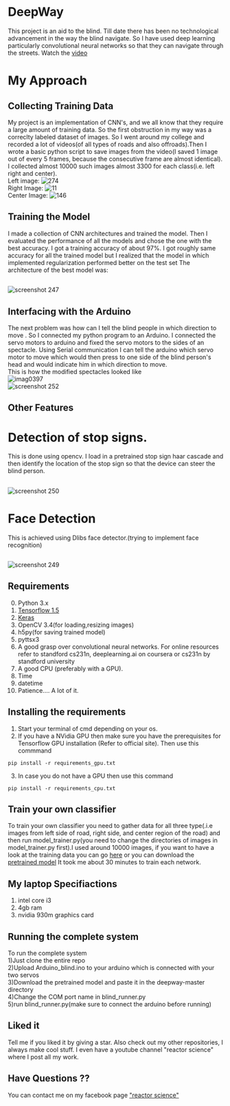 # DeepWay
This project is an aid to the blind. Till date there has been no technological advancement in the way the blind navigate. So I have used deep learning particularly convolutional neural networks so that they can navigate through the streets. Watch the <a href="https://www.youtube.com/channel/UCVu2Ie45Bh89lpdg7ezdMyg?view_as=subscriber"> video </a>
# My Approach 
## Collecting Training Data
My project is an implementation of CNN's, and we all know that they require a large amount of training data. So the first obstruction in my way was a correclty labeled dataset of images. So I went around my college and recorded a lot of videos(of all types of roads and also offroads).Then I wrote a basic python script to  save images from the video(I saved 1 image out of every 5 frames, because the consecutive frame are almost identical). I collected almost 10000 such images almost 3300 for each class(i.e. left right and center). 
<br>Left image:
![274](https://user-images.githubusercontent.com/24778913/41227028-10cf6888-6d91-11e8-805a-bef4814ed1c1.jpg)
<br>Right Image:
![11](https://user-images.githubusercontent.com/24778913/41227057-2e4b95bc-6d91-11e8-83ff-4744bcf49382.jpg)
<br>Center Image:
![146](https://user-images.githubusercontent.com/24778913/41227081-42005b88-6d91-11e8-8de5-6ee415d8f617.jpg)




## Training the Model
I made a collection of CNN architectures and trained the model. Then I evaluated the performance of all the models and chose the one with the best accuracy. I got a training accuracy of about 97%. I got roughly same accuracy for all the trained model but I realized that the model in which implemented regularization performed better on the test set
The architecture of the best model was:


##
   ![screenshot 247](https://user-images.githubusercontent.com/24778913/41226545-6982ca30-6d8f-11e8-88d2-b771b3647e54.png)
   ##
   
## Interfacing with the Arduino
The next problem was how can I tell the blind people in which direction to move .
So I connected my python program to an Arduino. I connected the servo motors to arduino and fixed the servo motors to the sides of an spectacle.  Using Serial communication I can tell the arduino which servo motor to move which would then press to one side of the blind person's head and would indicate him in which direction to move.<br> This is how the modified spectacles looked like</br>
![imag0397](https://user-images.githubusercontent.com/24778913/41227853-ec3f52fa-6d93-11e8-9760-6dcbd931fd4f.jpg)
<br>
![screenshot 252](https://user-images.githubusercontent.com/24778913/41864405-8a17f052-78c7-11e8-9cbf-c1d20847a074.png)
## Other Features

# Detection of stop signs. ##
This is done using opencv. I load in a pretrained stop sign haar cascade and then identify the location of the stop sign so that the device can steer the blind person.
##
![screenshot 250](https://user-images.githubusercontent.com/24778913/41857100-5252bbd8-78b4-11e8-8639-db7bf9359a58.png)
##
# Face Detection
This is achieved using Dlibs face detector.(trying to implement face recognition)
##
![screenshot 249](https://user-images.githubusercontent.com/24778913/41856995-0a62bc06-78b4-11e8-812b-38d02cdfca1d.png)
##
## Requirements
0. Python 3.x
1. <a href="https://tensorflow.org">Tensorflow 1.5</a>
2. <a href="https://keras.io">Keras</a>
3. OpenCV 3.4(for loading,resizing images)
4. h5py(for saving trained model)
5. pyttsx3
6. A good grasp over convolutional neural networks. For online resources refer to standford cs231n, deeplearning.ai on coursera or cs231n by standford university
7. A good CPU (preferably with a GPU).
8. Time
9. datetime
10. Patience.... A lot of it.

## Installing the requirements
1. Start your terminal of cmd depending on your os.
  2. If you have a NVidia GPU then make sure you have the prerequisites for Tensorflow GPU installation (Refer to official site). Then use this commmand

    pip install -r requirements_gpu.txt

  3. In case you do not have a GPU then use this command

    pip install -r requirements_cpu.txt

## Train your own classifier
To train your own classifier you need to gather data for all three type(.i.e images from left side of road, right side, and center region of the road) and then run model_trainer.py(you need to change the directories of images in model_trainer.py first).I used around 10000 images, if you want to have a look at the training data you can go <a href="https://drive.google.com/drive/folders/1RVr7L4O9TFomO4gHv4XXTaAKZffk_95P?usp=sharing">here</a> or you can download the <a href="https://drive.google.com/drive/folders/1AN712GckTDCcFdISsulOSMb2zJwINwmh?usp=sharing">pretrained model</a>
It took me about 30 minutes to train each network.<br>
## My laptop Specifiactions
1) intel core i3<br>
2) 4gb ram<br>
3) nvidia 930m graphics card

## Running the complete system
To run the complete system 
<br>1)Just clone the entire repo
<br>2)Upload Arduino_blind.ino to your arduino which is connected with your two servos
<br>3)Download the pretrained model and paste it in the deepway-master directory
<br>4)Change the COM port name in blind_runner.py
<br>5)run blind_runner.py(make sure to connect the arduino before running)

## Liked it
Tell me if you liked it by giving a star. Also check out my other repositories, I always make cool stuff. I even have a youtube channel "reactor science" where I post all my work.
## Have Questions ??
You can contact me on my facebook page <a href="https://www.facebook.com/reactorscience/">"reactor science"</a>




